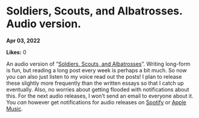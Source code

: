 # Soldiers, Scouts, and Albatrosses. Audio version.

**Apr 03, 2022**

**Likes:** 0

An audio version of “[Soldiers, Scouts, and Albatrosses](https://universalprior.substack.com/p/soldiers-scouts-and-albatrosses)”. Writing long-form is fun, but reading a long post every week is perhaps a bit much. So now you can also just listen to my voice read out the posts! I plan to release these slightly more frequently than the written essays so that I catch up eventually. Also, no worries about getting flooded with notifications about this. For the next audio releases, I won’t send an email to everyone about it. You _can_ however get notifications for audio releases on [Spotify](https://open.spotify.com/show/6vHVA4oHPEnt3AqJF6WB64) or [Apple Music](https://podcasts.apple.com/us/podcast/on-brains-minds-and-their-possible-uses/id1617525316).
